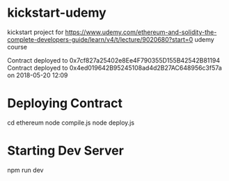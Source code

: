 # kickstart-udemy
kickstart project for https://www.udemy.com/ethereum-and-solidity-the-complete-developers-guide/learn/v4/t/lecture/9020680?start=0 udemy course

Contract deployed to 0x7cf827a25402e8Ee4F790355D155B42542B81194
Contract deployed to 0x4ed019642B95245108ad4d2B27AC648956c3f57a on 2018-05-20 12:09

# Deploying Contract
cd ethereum
node compile.js
node deploy.js

# Starting Dev Server
npm run dev
